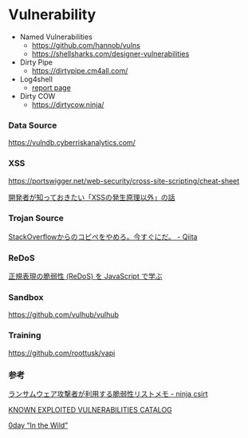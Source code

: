 # Vulnerability

- Named Vulnerabilities
  - https://github.com/hannob/vulns
  - https://shellsharks.com/designer-vulnerabilities
- Dirty Pipe
  - https://dirtypipe.cm4all.com/
- Log4shell
  - [report page](../secreports/log4shell.md)
- Dirty COW
  - https://dirtycow.ninja/

### Data Source

https://vulndb.cyberriskanalytics.com/

### XSS

https://portswigger.net/web-security/cross-site-scripting/cheat-sheet

[開発者が知っておきたい「XSSの発生原理以外」の話](https://blog.flatt.tech/entry/xss_risk)

### Trojan Source

[StackOverflowからのコピペをやめろ。今すぐにだ。 - Qiita](https://qiita.com/rana_kualu/items/3b03961deb003a8a2f1d)

### ReDoS

[正規表現の脆弱性 (ReDoS) を JavaScript で学ぶ](http://nmi.jp/2022-02-18-Understanding-ReDoS)

### Sandbox

https://github.com/vulhub/vulhub

### Training

https://github.com/roottusk/vapi

### 参考

[ランサムウェア攻撃者が利用する脆弱性リストメモ - ninja csirt](https://csirt.ninja/?p=1883)

[KNOWN EXPLOITED VULNERABILITIES CATALOG](https://www.cisa.gov/known-exploited-vulnerabilities-catalog)

[0day “In the Wild”](https://docs.google.com/spreadsheets/d/1lkNJ0uQwbeC1ZTRrxdtuPLCIl7mlUreoKfSIgajnSyY/edit#gid=1123292625)
